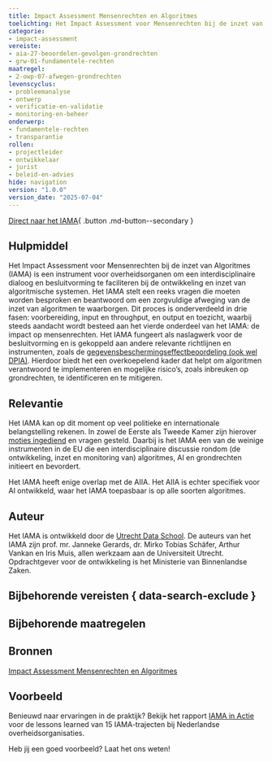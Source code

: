 ```yaml
---
title: Impact Assessment Mensenrechten en Algoritmes
toelichting: Het Impact Assessment voor Mensenrechten bij de inzet van Algoritmes (IAMA) is een instrument voor overheidsorganen om een interdisciplinaire dialoog en besluitvorming te faciliteren bij de ontwikkeling en inzet van algoritmische systemen.
categorie:
- impact-assessment
vereiste:
- aia-27-beoordelen-gevolgen-grondrechten
- grw-01-fundamentele-rechten
maatregel:
- 2-owp-07-afwegen-grondrechten
levenscyclus:
- probleemanalyse
- ontwerp
- verificatie-en-validatie
- monitoring-en-beheer
onderwerp:
- fundamentele-rechten
- transparantie
rollen:
- projectleider
- ontwikkelaar
- jurist
- beleid-en-advies
hide: navigation
version: "1.0.0"
version_date: "2025-07-04"
---
```


<!-- tags -->

[Direct naar het IAMA](https://www.rijksoverheid.nl/documenten/rapporten/2021/02/25/impact-assessment-mensenrechten-en-algoritmes){ .button .md-button--secondary }

## Hulpmiddel
Het Impact Assessment voor Mensenrechten bij de inzet van Algoritmes (IAMA) is een instrument voor overheidsorganen om een interdisciplinaire dialoog en besluitvorming te faciliteren bij de ontwikkeling en inzet van algoritmische systemen.
Het IAMA stelt een reeks vragen die moeten worden besproken en beantwoord om een zorgvuldige afweging van de inzet van algoritmen te waarborgen.
Dit proces is onderverdeeld in drie fasen: voorbereiding, input en throughput, en output en toezicht, waarbij steeds aandacht wordt besteed aan het vierde onderdeel van het IAMA: de impact op mensenrechten.
Het IAMA fungeert als naslagwerk voor de besluitvorming en is gekoppeld aan andere relevante richtlijnen en instrumenten, zoals de [gegevensbeschermingseffectbeoordeling (ook wel DPIA)](../vereisten/avg-13-dpia-verplicht.md).
Hierdoor biedt het een overkoepelend kader dat helpt om algoritmen verantwoord te implementeren en mogelijke risico’s, zoals inbreuken op grondrechten, te identificeren en te mitigeren.


## Relevantie
Het IAMA kan op dit moment op veel politieke en internationale belangstelling rekenen.
In zowel de Eerste als Tweede Kamer zijn hierover [moties ingediend](https://www.tweedekamer.nl/kamerstukken/moties/detail?id=2022D12329&did=2022D12329) en vragen gesteld.
Daarbij is het IAMA een van de weinige instrumenten in de EU die een interdisciplinaire discussie rondom (de ontwikkeling, inzet en monitoring van) algoritmes, AI en grondrechten initieert en bevordert.

Het IAMA heeft enige overlap met de AIIA. Het AIIA is echter specifiek voor AI ontwikkeld, waar het IAMA toepasbaar is op alle soorten algoritmes.


## Auteur
Het IAMA is ontwikkeld door de [Utrecht Data School](https://dataschool.nl/iama/). De auteurs van het IAMA zijn prof. mr. Janneke Gerards, dr. Mirko Tobias Schäfer, Arthur Vankan en Iris Muis, allen werkzaam aan de Universiteit Utrecht. Opdrachtgever voor de ontwikkeling is het Ministerie van Binnenlandse Zaken.

## Bijbehorende vereisten { data-search-exclude }

<!-- list_vereisten_on_maatregelen_page -->

## Bijbehorende maatregelen

<!-- list_maatregelen_on_hulpmiddelen_page -->

## Bronnen
[Impact Assessment Mensenrechten en Algoritmes](https://www.rijksoverheid.nl/documenten/rapporten/2021/02/25/impact-assessment-mensenrechten-en-algoritmes)

## Voorbeeld

Benieuwd naar ervaringen in de praktijk? Bekijk het rapport [IAMA in Actie](https://www.rijksoverheid.nl/documenten/rapporten/2024/06/20/iama-in-actie-lessons-learned-van-15-iama-trajecten-bij-nederlandse-overheidsorganisaties) voor de lessons learned van 15 IAMA-trajecten bij Nederlandse overheidsorganisaties.


Heb jij een goed voorbeeld? Laat het ons weten!

